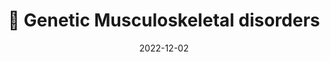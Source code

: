 ---
title: 💪 Genetic Musculoskeletal disorders
date: '2022-12-02'
type: book
weight: 405
commentable: true
_build:
  render: always
  list: never
show_breadcrumb: true
---